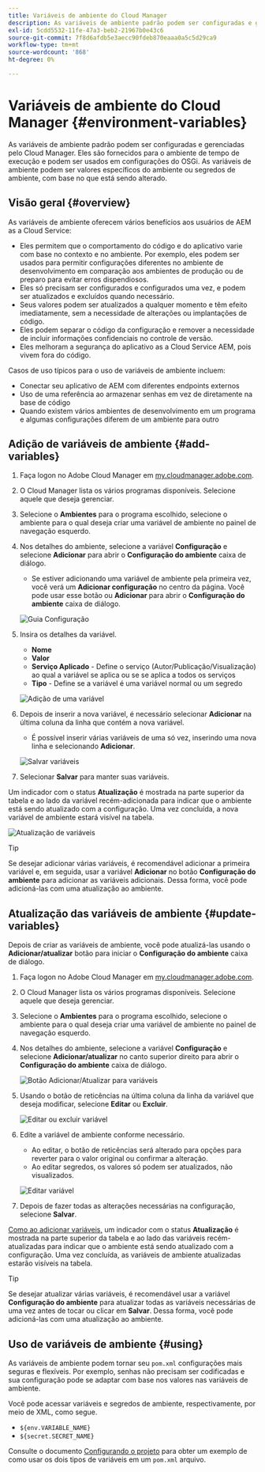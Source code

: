 ```yaml
---
title: Variáveis de ambiente do Cloud Manager
description: As variáveis de ambiente padrão podem ser configuradas e gerenciadas por meio do Cloud Manager e fornecidas para o ambiente de tempo de execução, a ser usado na configuração do OSGi.
exl-id: 5cdd5532-11fe-47a3-beb2-21967b0e43c6
source-git-commit: 7f8d6afdb5e3aecc90fdeb870eaaa0a5c5d29ca9
workflow-type: tm+mt
source-wordcount: '868'
ht-degree: 0%

---
```



# Variáveis de ambiente do Cloud Manager {#environment-variables}

As variáveis de ambiente padrão podem ser configuradas e gerenciadas pelo Cloud Manager. Eles são fornecidos para o ambiente de tempo de execução e podem ser usados em configurações do OSGi. As variáveis de ambiente podem ser valores específicos do ambiente ou segredos de ambiente, com base no que está sendo alterado.

## Visão geral {#overview}

As variáveis de ambiente oferecem vários benefícios aos usuários de AEM as a Cloud Service:

* Eles permitem que o comportamento do código e do aplicativo varie com base no contexto e no ambiente. Por exemplo, eles podem ser usados para permitir configurações diferentes no ambiente de desenvolvimento em comparação aos ambientes de produção ou de preparo para evitar erros dispendiosos.
* Eles só precisam ser configurados e configurados uma vez, e podem ser atualizados e excluídos quando necessário.
* Seus valores podem ser atualizados a qualquer momento e têm efeito imediatamente, sem a necessidade de alterações ou implantações de código.
* Eles podem separar o código da configuração e remover a necessidade de incluir informações confidenciais no controle de versão.
* Eles melhoram a segurança do aplicativo as a Cloud Service AEM, pois vivem fora do código.

Casos de uso típicos para o uso de variáveis de ambiente incluem:

* Conectar seu aplicativo de AEM com diferentes endpoints externos
* Uso de uma referência ao armazenar senhas em vez de diretamente na base de código
* Quando existem vários ambientes de desenvolvimento em um programa e algumas configurações diferem de um ambiente para outro

## Adição de variáveis de ambiente {#add-variables}

1. Faça logon no Adobe Cloud Manager em [my.cloudmanager.adobe.com](https://my.cloudmanager.adobe.com/).
1. O Cloud Manager lista os vários programas disponíveis. Selecione aquele que deseja gerenciar.
1. Selecione o **Ambientes** para o programa escolhido, selecione o ambiente para o qual deseja criar uma variável de ambiente no painel de navegação esquerdo.
1. Nos detalhes do ambiente, selecione a variável **Configuração** e selecione **Adicionar** para abrir o **Configuração do ambiente** caixa de diálogo.
   * Se estiver adicionando uma variável de ambiente pela primeira vez, você verá um **Adicionar configuração** no centro da página. Você pode usar esse botão ou **Adicionar** para abrir o **Configuração do ambiente** caixa de diálogo.

   ![Guia Configuração](assets/configuration-tab.png)

1. Insira os detalhes da variável.
   * **Nome**
   * **Valor**
   * **Serviço Aplicado** - Define o serviço (Autor/Publicação/Visualização) ao qual a variável se aplica ou se se aplica a todos os serviços
   * **Tipo** - Define se a variável é uma variável normal ou um segredo

   ![Adição de uma variável](assets/add-variable.png)

1. Depois de inserir a nova variável, é necessário selecionar **Adicionar** na última coluna da linha que contém a nova variável.
   * É possível inserir várias variáveis de uma só vez, inserindo uma nova linha e selecionando **Adicionar**.

   ![Salvar variáveis](assets/save-variables.png)

1. Selecionar **Salvar** para manter suas variáveis.

Um indicador com o status **Atualização** é mostrada na parte superior da tabela e ao lado da variável recém-adicionada para indicar que o ambiente está sendo atualizado com a configuração. Uma vez concluída, a nova variável de ambiente estará visível na tabela.

![Atualização de variáveis](assets/updating-variables.png)

>[!TIP]
>
>Se desejar adicionar várias variáveis, é recomendável adicionar a primeira variável e, em seguida, usar a variável **Adicionar** no botão **Configuração do ambiente** para adicionar as variáveis adicionais. Dessa forma, você pode adicioná-las com uma atualização ao ambiente.

## Atualização das variáveis de ambiente {#update-variables}

Depois de criar as variáveis de ambiente, você pode atualizá-las usando o **Adicionar/atualizar** botão para iniciar o **Configuração do ambiente** caixa de diálogo.

1. Faça logon no Adobe Cloud Manager em [my.cloudmanager.adobe.com](https://my.cloudmanager.adobe.com/).
1. O Cloud Manager lista os vários programas disponíveis. Selecione aquele que deseja gerenciar.
1. Selecione o **Ambientes** para o programa escolhido, selecione o ambiente para o qual deseja criar uma variável de ambiente no painel de navegação esquerdo.
1. Nos detalhes do ambiente, selecione a variável **Configuração** e selecione **Adicionar/atualizar** no canto superior direito para abrir o **Configuração do ambiente** caixa de diálogo.

   ![Botão Adicionar/Atualizar para variáveis](assets/add-update-variables.png)

1. Usando o botão de reticências na última coluna da linha da variável que deseja modificar, selecione **Editar** ou **Excluir**.

   ![Editar ou excluir variável](assets/edit-delete-variable.png)

1. Edite a variável de ambiente conforme necessário.
   * Ao editar, o botão de reticências será alterado para opções para reverter para o valor original ou confirmar a alteração.
   * Ao editar segredos, os valores só podem ser atualizados, não visualizados.

   ![Editar variável](assets/edit-variable.png)

1. Depois de fazer todas as alterações necessárias na configuração, selecione **Salvar**.

[Como ao adicionar variáveis,](#add-variables) um indicador com o status **Atualização** é mostrada na parte superior da tabela e ao lado das variáveis recém-atualizadas para indicar que o ambiente está sendo atualizado com a configuração. Uma vez concluída, as variáveis de ambiente atualizadas estarão visíveis na tabela.

>[!TIP]
>
>Se desejar atualizar várias variáveis, é recomendável usar a variável **Configuração do ambiente** para atualizar todas as variáveis necessárias de uma vez antes de tocar ou clicar em **Salvar**. Dessa forma, você pode adicioná-las com uma atualização ao ambiente.

## Uso de variáveis de ambiente {#using}

As variáveis de ambiente podem tornar seu `pom.xml` configurações mais seguras e flexíveis. Por exemplo, senhas não precisam ser codificadas e sua configuração pode se adaptar com base nos valores nas variáveis de ambiente.

Você pode acessar variáveis e segredos de ambiente, respectivamente, por meio de XML, como segue.

* `${env.VARIABLE_NAME}`
* `${secret.SECRET_NAME}`

Consulte o documento [Configurando o projeto](/help/implementing/cloud-manager/getting-access-to-aem-in-cloud/setting-up-project.md#password-protected-maven-repository-support-password-protected-maven-repositories) para obter um exemplo de como usar os dois tipos de variáveis em um `pom.xml` arquivo.

